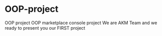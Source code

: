 # OOP-project
OOP project
OOP marketplace console project
We are AKM Team and we ready to present you our FIRST project
